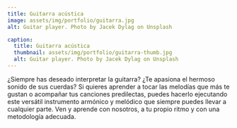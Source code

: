 ```yaml
---
title: Guitarra acústica
image: assets/img/portfolio/guitarra.jpg
alt: Guitar player. Photo by Jacek Dylag on Unsplash

caption:
  title: Guitarra acústica
  thumbnail: assets/img/portfolio/guitarra-thumb.jpg
  alt: Guitar player. Photo by Jacek Dylag on Unsplash
---
```

¿Siempre has deseado interpretar la guitarra?
¿Te apasiona el hermoso sonido de sus cuerdas?
Si quieres aprender a tocar las melodías que más te gustan
o acompañar tus canciones predilectas,
puedes hacerlo ejecutando este versátil instrumento armónico y melódico
que siempre puedes llevar a cualquier parte.
Ven y aprende con nosotros, a tu propio ritmo y con una metodología adecuada. 

<!-- {:.list-inline}
- Date: January 2017
- Client: Threads
- Category: Illustration -->
